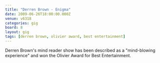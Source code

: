 ```yaml
---
title: "Derren Brown - Enigma"
date: 2009-06-26T18:00:00.000Z
venue: v6318
categories: gig
board: 8
layout: gig
tags: [derren brown, olivier award, best entertainment]
---
```

Derren Brown's mind reader show has been described as a "mind-blowing experience" and won the Olivier Award for Best Entertainment.